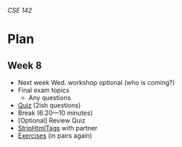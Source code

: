 _CSE 142_
# Plan
## Week 8

* Next week Wed. workshop optional (who is coming?)
* Final exam topics
	* Any questions
* [Quiz](quiz.md) (2ish questions)
* Break (6:20—10 minutes)
* [Optional] Review Quiz
* [StripHtmlTags](http://practiceit.cs.washington.edu/problem/view/bjp4/chapter6/e12-stripHtmlTags) with partner
* [Exercises](exercises.md) (in pairs again)
